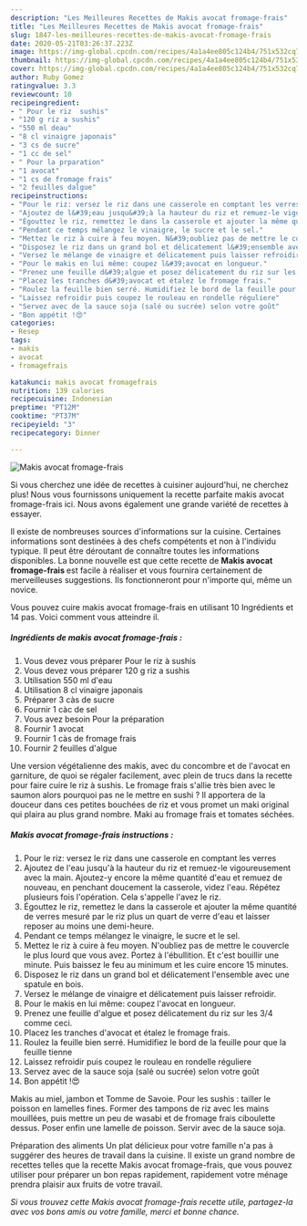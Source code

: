 ```yaml
---
description: "Les Meilleures Recettes de Makis avocat fromage-frais"
title: "Les Meilleures Recettes de Makis avocat fromage-frais"
slug: 1847-les-meilleures-recettes-de-makis-avocat-fromage-frais
date: 2020-05-21T03:26:37.223Z
image: https://img-global.cpcdn.com/recipes/4a1a4ee805c124b4/751x532cq70/makis-avocat-fromage-frais-photo-principale-de-la-recette.jpg
thumbnail: https://img-global.cpcdn.com/recipes/4a1a4ee805c124b4/751x532cq70/makis-avocat-fromage-frais-photo-principale-de-la-recette.jpg
cover: https://img-global.cpcdn.com/recipes/4a1a4ee805c124b4/751x532cq70/makis-avocat-fromage-frais-photo-principale-de-la-recette.jpg
author: Ruby Gomez
ratingvalue: 3.3
reviewcount: 10
recipeingredient:
- " Pour le riz  sushis"
- "120 g riz a sushis"
- "550 ml deau"
- "8 cl vinaigre japonais"
- "3 cs de sucre"
- "1 cc de sel"
- " Pour la prparation"
- "1 avocat"
- "1 cs de fromage frais"
- "2 feuilles dalgue"
recipeinstructions:
- "Pour le riz: versez le riz dans une casserole en comptant les verres"
- "Ajoutez de l&#39;eau jusqu&#39;à la hauteur du riz et remuez-le vigoureusement avec la main. Ajoutez-y encore la même quantité d&#39;eau et remuez de nouveau, en penchant doucement la casserole, videz l&#39;eau. Répétez plusieurs fois l&#39;opération. Cela s&#39;appelle l&#39;avez le riz."
- "Égouttez le riz, remettez le dans la casserole et ajouter la même quantité de verres mesuré par le riz plus un quart de verre d&#39;eau et laisser reposer au moins une demi-heure."
- "Pendant ce temps mélangez le vinaigre, le sucre et le sel."
- "Mettez le riz à cuire à feu moyen. N&#39;oubliez pas de mettre le couvercle le plus lourd que vous avez. Portez à l&#39;ébullition. Et c&#39;est bouillir une minute. Puis baissez le feu au minimum et les cuire encore 15 minutes."
- "Disposez le riz dans un grand bol et délicatement l&#39;ensemble avec une spatule en bois."
- "Versez le mélange de vinaigre et délicatement puis laisser refroidir."
- "Pour le makis en lui même: coupez l&#39;avocat en longueur."
- "Prenez une feuille d&#39;algue et posez délicatement du riz sur les 3/4 comme ceci."
- "Placez les tranches d&#39;avocat et étalez le fromage frais."
- "Roulez la feuille bien serré. Humidifiez le bord de la feuille pour que la feuille tienne"
- "Laissez refroidir puis coupez le rouleau en rondelle réguliere"
- "Servez avec de la sauce soja (salé ou sucrée) selon votre goût"
- "Bon appétit !😍"
categories:
- Resep
tags:
- makis
- avocat
- fromagefrais

katakunci: makis avocat fromagefrais 
nutrition: 139 calories
recipecuisine: Indonesian
preptime: "PT12M"
cooktime: "PT37M"
recipeyield: "3"
recipecategory: Dinner

---
```



![Makis avocat fromage-frais](https://img-global.cpcdn.com/recipes/4a1a4ee805c124b4/751x532cq70/makis-avocat-fromage-frais-photo-principale-de-la-recette.jpg)

Si vous cherchez une idée de recettes à cuisiner aujourd'hui, ne cherchez plus! Nous vous fournissons uniquement la recette parfaite makis avocat fromage-frais ici. Nous avons également une grande variété de recettes à essayer.

Il existe de nombreuses sources d'informations sur la cuisine. Certaines informations sont destinées à des chefs compétents et non à l'individu typique. Il peut être déroutant de connaître toutes les informations disponibles. La bonne nouvelle est que cette recette de <strong> Makis avocat fromage-frais </strong> est facile à réaliser et vous fournira certainement de merveilleuses suggestions. Ils fonctionneront pour n'importe qui, même un novice.

<!--inarticleads1-->

Vous pouvez cuire makis avocat fromage-frais en utilisant 10 Ingrédients et 14 pas. Voici comment vous atteindre il.

##### Ingrédients de makis avocat fromage-frais :

1. Vous devez vous préparer  Pour le riz à sushis
1. Vous devez vous préparer 120 g riz a sushis
1. Utilisation 550 ml d&#39;eau
1. Utilisation 8 cl vinaigre japonais
1. Préparer 3 càs de sucre
1. Fournir 1 càc de sel
1. Vous avez besoin  Pour la préparation
1. Fournir 1 avocat
1. Fournir 1 càs de fromage frais
1. Fournir 2 feuilles d&#39;algue


Une version végétalienne des makis, avec du concombre et de l&#39;avocat en garniture, de quoi se régaler facilement, avec plein de trucs dans la recette pour faire cuire le riz à sushis. Le fromage frais s&#39;allie très bien avec le saumon alors pourquoi pas ne le mettre en sushi ? Il apportera de la douceur dans ces petites bouchées de riz et vous promet un maki original qui plaira au plus grand nombre. Maki au fromage frais et tomates séchées. 

<!--inarticleads2-->

##### Makis avocat fromage-frais instructions :

1. Pour le riz: versez le riz dans une casserole en comptant les verres
1. Ajoutez de l&#39;eau jusqu&#39;à la hauteur du riz et remuez-le vigoureusement avec la main. Ajoutez-y encore la même quantité d&#39;eau et remuez de nouveau, en penchant doucement la casserole, videz l&#39;eau. Répétez plusieurs fois l&#39;opération. Cela s&#39;appelle l&#39;avez le riz.
1. Égouttez le riz, remettez le dans la casserole et ajouter la même quantité de verres mesuré par le riz plus un quart de verre d&#39;eau et laisser reposer au moins une demi-heure.
1. Pendant ce temps mélangez le vinaigre, le sucre et le sel.
1. Mettez le riz à cuire à feu moyen. N&#39;oubliez pas de mettre le couvercle le plus lourd que vous avez. Portez à l&#39;ébullition. Et c&#39;est bouillir une minute. Puis baissez le feu au minimum et les cuire encore 15 minutes.
1. Disposez le riz dans un grand bol et délicatement l&#39;ensemble avec une spatule en bois.
1. Versez le mélange de vinaigre et délicatement puis laisser refroidir.
1. Pour le makis en lui même: coupez l&#39;avocat en longueur.
1. Prenez une feuille d&#39;algue et posez délicatement du riz sur les 3/4 comme ceci.
1. Placez les tranches d&#39;avocat et étalez le fromage frais.
1. Roulez la feuille bien serré. Humidifiez le bord de la feuille pour que la feuille tienne
1. Laissez refroidir puis coupez le rouleau en rondelle réguliere
1. Servez avec de la sauce soja (salé ou sucrée) selon votre goût
1. Bon appétit !😍


Makis au miel, jambon et Tomme de Savoie. Pour les sushis : tailler le poisson en lamelles fines. Former des tampons de riz avec les mains mouillées, puis mettre un peu de wasabi et de fromage frais ciboulette dessus. Poser enfin une lamelle de poisson. Servir avec de la sauce soja. 

<!--inarticleads1-->

<p>
Préparation des aliments Un plat délicieux pour votre famille n'a pas à suggérer des heures de travail dans la cuisine. Il existe un grand nombre de recettes telles que la recette Makis avocat fromage-frais, que vous pouvez utiliser pour préparer un bon repas rapidement, rapidement votre ménage prendra plaisir aux fruits de votre travail.
</p>

<p>
<i>Si vous trouvez cette Makis avocat fromage-frais recette utile, partagez-la avec vos bons amis ou votre famille, merci et bonne chance.</i>
</p>
